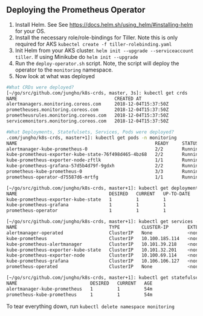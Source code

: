## Deploying the Prometheus Operator

1. Install Helm.  See See https://docs.helm.sh/using_helm/#installing-helm for your OS.
2. Install the necessary role/role-bindings for Tiller.  Note this is only required for AKS `kubectel create -f tiller-rolebinding.yaml`
2. Init Helm from your AKS cluster.  `helm init --upgrade --serviceaccount tiller`.  If using Minikube do `helm init --upgrade`
3. Run the `deploy-operator.sh` script.  Note, the script will deploy the operator to the `monitoring` namespace.
4. Now look at what was deployed

```bash
#What CRDs were deployed?
[~/go/src/github.com/jungho/k8s-crds, master, 3s]: kubectl get crds                                                                    
NAME                                    CREATED AT
alertmanagers.monitoring.coreos.com     2018-12-04T15:37:50Z
prometheuses.monitoring.coreos.com      2018-12-04T15:37:50Z
prometheusrules.monitoring.coreos.com   2018-12-04T15:37:50Z
servicemonitors.monitoring.coreos.com   2018-12-04T15:37:50Z

#What Deployments, Statefulsets, Services, Pods were deployed?
.com/jungho/k8s-crds, master+1]: kubectl get pods -n monitoring          
NAME                                                   READY     STATUS    RESTARTS   AGE
alertmanager-kube-prometheus-0                         2/2       Running   0          52m
kube-prometheus-exporter-kube-state-76f498d465-4bz68   2/2       Running   0          52m
kube-prometheus-exporter-node-zftlk                    1/1       Running   0          52m
kube-prometheus-grafana-57d5b4d79f-9gdxh               2/2       Running   0          52m
prometheus-kube-prometheus-0                           3/3       Running   1          52m
prometheus-operator-d75587d6-mrtfg                     1/1       Running   0          53m

[~/go/src/github.com/jungho/k8s-crds, master+1]: kubectl get deployments -n monitoring
NAME                                  DESIRED   CURRENT   UP-TO-DATE   AVAILABLE   AGE
kube-prometheus-exporter-kube-state   1         1         1            1           53m
kube-prometheus-grafana               1         1         1            1           53m
prometheus-operator                   1         1         1            1           54m

[~/go/src/github.com/jungho/k8s-crds, master+1]: kubectl get services -n monitoring   
NAME                                  TYPE        CLUSTER-IP       EXTERNAL-IP   PORT(S)             AGE
alertmanager-operated                 ClusterIP   None             <none>        9093/TCP,6783/TCP   53m
kube-prometheus                       ClusterIP   10.100.185.114   <none>        9090/TCP            53m
kube-prometheus-alertmanager          ClusterIP   10.101.39.218    <none>        9093/TCP            53m
kube-prometheus-exporter-kube-state   ClusterIP   10.101.32.201    <none>        80/TCP              53m
kube-prometheus-exporter-node         ClusterIP   10.100.69.114    <none>        9100/TCP            53m
kube-prometheus-grafana               ClusterIP   10.106.106.127   <none>        80/TCP              53m
prometheus-operated                   ClusterIP   None             <none>        9090/TCP            53m

[~/go/src/github.com/jungho/k8s-crds, master+1]: kubectl get statefulsets -n monitoring
NAME                           DESIRED   CURRENT   AGE
alertmanager-kube-prometheus   1         1         54m
prometheus-kube-prometheus     1         1         54m
```

To tear everything down, run `kubectl delete namespace monitoring`